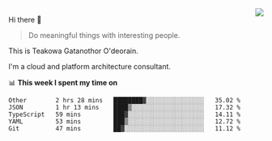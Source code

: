 <img align="right" src="https://github-readme-stats.vercel.app/api?username=Teakowa&show_icons=true&icon_color=2f80ed&text_color=718096&bg_color=ffffff&hide_title=true" />

Hi there 👋

> Do meaningful things with interesting people.

This is Teakowa Gatanothor O'deorain.

I'm a cloud and platform architecture consultant.

📊 **This week I spent my time on**
<!--START_SECTION:waka-->
```text
Other        2 hrs 28 mins   ████████▓░░░░░░░░░░░░░░░░   35.02 % 
JSON         1 hr 13 mins    ████▒░░░░░░░░░░░░░░░░░░░░   17.32 % 
TypeScript   59 mins         ███▓░░░░░░░░░░░░░░░░░░░░░   14.11 % 
YAML         53 mins         ███▒░░░░░░░░░░░░░░░░░░░░░   12.72 % 
Git          47 mins         ██▓░░░░░░░░░░░░░░░░░░░░░░   11.12 % 
```
<!--END_SECTION:waka-->
